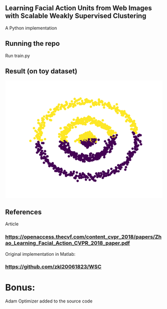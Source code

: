 ## Learning Facial Action Units from Web Images with Scalable Weakly Supervised Clustering
A Python implementation

## Running the repo
Run train.py

## Result (on toy dataset)

![result.png](https://github.com/zoli333/WeaklySupervisedClustering/blob/main/result.png)

## References
Article
### https://openaccess.thecvf.com/content_cvpr_2018/papers/Zhao_Learning_Facial_Action_CVPR_2018_paper.pdf
Original implementation in Matlab:
### https://github.com/zkl20061823/WSC

# Bonus:
Adam Optimizer added to the source code
